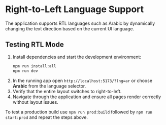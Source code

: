 # Right-to-Left Language Support

The application supports RTL languages such as Arabic by dynamically changing the text direction based on the current UI language.

## Testing RTL Mode

1. Install dependencies and start the development environment:
   ```bash
   npm run install:all
   npm run dev
   ```
2. In the running app open `http://localhost:5173/?lng=ar` or choose **Arabic** from the language selector.
3. Verify that the entire layout switches to right-to-left.
4. Navigate through the application and ensure all pages render correctly without layout issues.

To test a production build use `npm run prod:build` followed by `npm run start:prod` and repeat the steps above.
